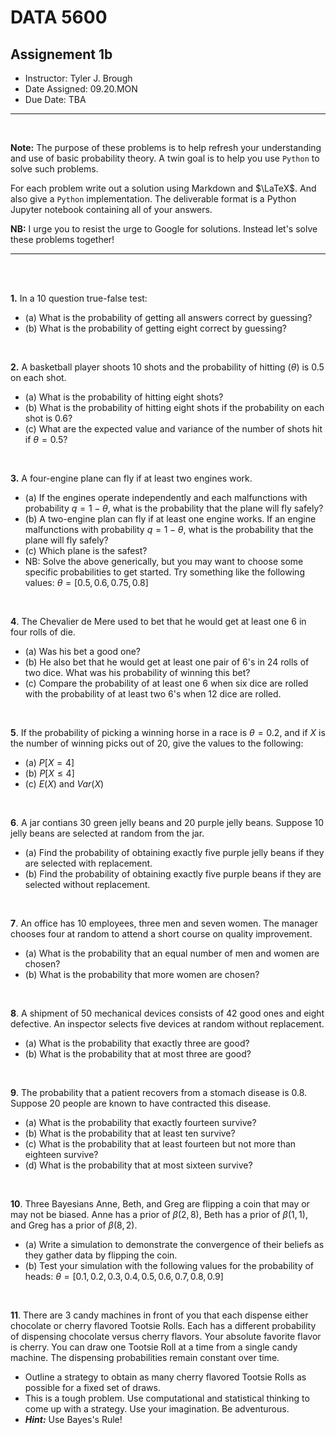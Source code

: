 # __DATA 5600__

## __Assignement 1b__


* Instructor: Tyler J. Brough
* Date Assigned: 09.20.MON
* Due Date: TBA
---

<br>


__Note:__ The purpose of these problems is to help refresh your understanding and use of basic probability theory. A twin goal is to help you use `Python` to solve such problems. 

For each problem write out a solution using Markdown and $\LaTeX$. And also give a `Python` implementation. The deliverable format is a Python Jupyter notebook containing all of your answers. 

__NB:__ I urge you to resist the urge to Google for solutions. Instead let's solve these problems together! 

---

<br>
<br>

__1.__ In a 10 question true-false test:

* (a) What is the probability of getting all answers correct by guessing?
* (b) What is the probability of getting eight correct by guessing?


<br>

__2.__ A basketball player shoots 10 shots and the probability of hitting ($\theta$) is 0.5 on each shot. 

* (a) What is the probability of hitting eight shots? 
* (b) What is the probability of hitting eight shots if the probability on each shot is 0.6?
* (c) What are the expected value and variance of the number of shots hit if $\theta = 0.5$?

<br>

__3.__ A four-engine plane can fly if at least two engines work.

* (a) If the engines operate independently and each malfunctions with probability $q = 1 - \theta$, what is the probability that the plane will fly safely?
* (b) A two-engine plan can fly if at least one engine works. If an engine malfunctions with probability $q = 1 - \theta$, what is the probability that the plane will fly safely?
* (c) Which plane is the safest?
* NB: Solve the above generically, but you may want to choose some specific probabilities to get started. Try something like the following values: $\theta = [0.5, 0.6, 0.75, 0.8]$

<br>

__4__. The Chevalier de Mere used to bet that he would get at least one 6 in four rolls of die. 

* (a) Was his bet a good one? 
* (b) He also bet that he would get at least one pair of 6's in 24 rolls of two dice. What was his probability of winning this bet? 
* (c) Compare the probability of at least one 6 when six dice are rolled with the probability of at least two 6's when 12 dice are rolled. 


<br>

__5__. If the probability of picking a winning horse in a race is $\theta = 0.2$, and if $X$ is the number of winning picks out of 20, give the values to the following:

* (a) $P[X = 4]$
* (b) $P[X \le 4]$ 
* (c) $E(X)$ and $Var(X)$

<br>

__6__. A jar contians 30 green jelly beans and 20 purple jelly beans. Suppose 10 jelly beans are selected at random from the jar. 

- (a) Find the probability of obtaining exactly five purple jelly beans if they are selected with replacement.
- (b) Find the probability of obtaining exactly five purple beans if they are selected without replacement. 

<br>

__7__. An office has 10 employees, three men and seven women. The manager chooses four at random to attend a short course on quality improvement. 

- (a) What is the probability that an equal number of men and women are chosen?
- (b) What is the probability that more women are chosen?

<br>

__8__. A shipment of 50 mechanical devices consists of 42 good ones and eight defective. An inspector selects five devices at random without replacement. 

- (a) What is the probability that exactly three are good? 
- (b) What is the probability that at most three are good? 


<br>

__9__. The probability that a patient recovers from a stomach disease is $0.8$. Suppose 20 people are known to have contracted this disease. 

- (a) What is the probability that exactly fourteen survive? 
- (b) What is the probability that at least ten survive?
- (c) What is the probability that at least fourteen but not more than eighteen survive?
- (d) What is the probability that at most sixteen survive?

<br>

__10__. Three Bayesians Anne, Beth, and Greg are flipping a coin that may or may not be biased. Anne has a prior of $\beta(2,8)$, Beth has a prior of $\beta(1,1)$, and Greg has a prior of $\beta(8,2)$. 

- (a) Write a simulation to demonstrate the convergence of their beliefs as they gather data by flipping the coin. 
- (b) Test your simulation with the following values for the probability of heads: $\theta = [0.1, 0.2, 0.3, 0.4, 0.5, 0.6, 0.7, 0.8, 0.9]$

<br>

__11__. There are 3 candy machines in front of you that each dispense either chocolate or cherry flavored Tootsie Rolls. Each has a different probability of dispensing chocolate versus cherry flavors. Your absolute favorite flavor is cherry. You can draw one Tootsie Roll at a time from a single candy machine. The dispensing probabilities remain constant over time. 

- Outline a strategy to obtain as many cherry flavored Tootsie Rolls as possible for a fixed set of draws. 
- This is a tough problem. Use computational and statistical thinking to come up with a strategy. Use your imagination. Be adventurous. 
- ___Hint:___ Use Bayes's Rule! 
